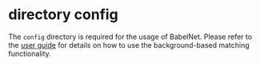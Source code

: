 # directory config
The `config` directory is required for the usage of BabelNet. Please refer to 
the [user guide](https://dwslab.github.io/melt/matcher-development/with-background-knowledge) for details on how to use 
the background-based matching functionality.
